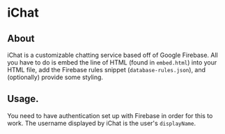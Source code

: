 [//]: # (Below are information headers used by iChat. Please do not change them.)
[//]: # (LATEST-VERSION: 0.2.1)
[//]: # (RELEASE: 3/30/18)
[//]: # (End automated headers.)
# iChat
## About
iChat is a customizable chatting service based off of Google Firebase. All you have to do is embed the line of HTML (found in `embed.html`) into your HTML file, add the Firebase rules snippet (`database-rules.json`), and (optionally) provide some styling.
## Usage.
You need to have authentication set up with Firebase in order for this to work. The username displayed by iChat is the user's `displayName`.